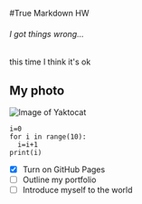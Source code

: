#True Markdown HW
###### I got things wrong...
this time I think it's ok
## My photo
![Image of Yaktocat](https://octodex.github.com/images/yaktocat.png)
```pythonscript
i=0
for i in range(10):
  i=i+1
print(i)
```
- [x] Turn on GitHub Pages
- [ ] Outline my portfolio
- [ ] Introduce myself to the world
